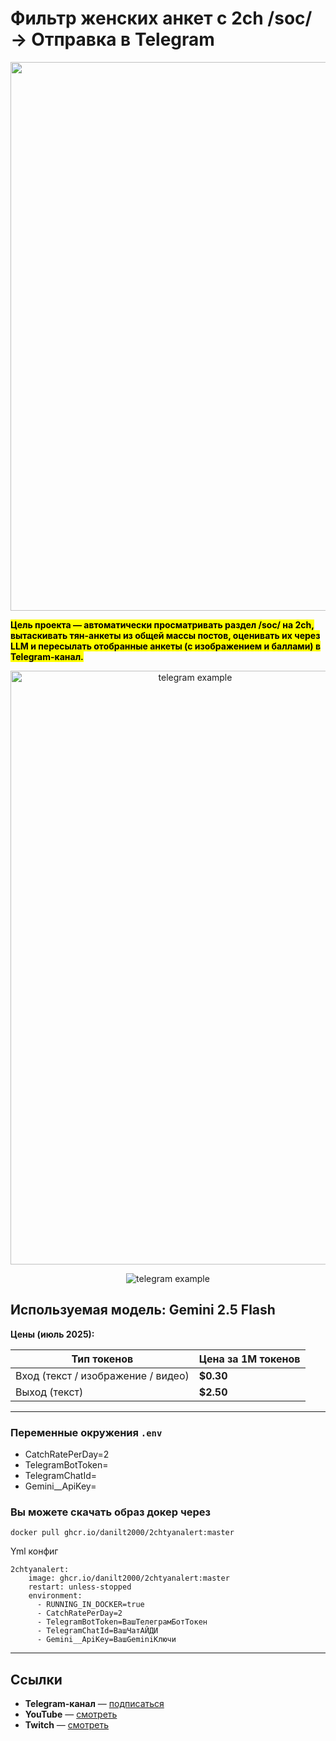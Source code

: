 # Фильтр женских анкет с 2ch /soc/ → Отправка в Telegram

<p align="center">
  <img width="1881" height="878" alt="uml diagram" src="https://github.com/user-attachments/assets/81807988-84c2-412f-89b3-8f5832ed425e" />
</p>

<p ><mark><strong>Цель проекта — автоматически просматривать раздел /soc/ на 2ch, вытаскивать тян-анкеты из общей массы постов, оценивать их через LLM и пересылать отобранные анкеты (с изображением и баллами) в Telegram-канал.</strong></mark></p>

<p align="center">
  <img width="575" height="950" alt="telegram example" src="https://github.com/user-attachments/assets/dd998c49-9ac3-4de6-be17-4ac05ffb1662" />
</p>

<p align="center">
  <img  alt="telegram example" src="https://github.com/user-attachments/assets/dbf7be98-41b8-4abf-b047-b80d9d60d48d" />
</p>

## Используемая модель: Gemini 2.5 Flash

**Цены (июль 2025):**

| Тип токенов        | Цена за 1M токенов       |
|--------------------|--------------------------|
| Вход (текст / изображение / видео) | **$0.30** |
| Выход (текст)      | **$2.50**                |

---

### Переменные окружения `.env`

- CatchRatePerDay=2
- TelegramBotToken=
- TelegramChatId=
- Gemini__ApiKey=

### Вы можете скачать образ докер через
```
docker pull ghcr.io/danilt2000/2chtyanalert:master
```

Yml конфиг 
```
2chtyanalert:
    image: ghcr.io/danilt2000/2chtyanalert:master
    restart: unless-stopped
    environment:
      - RUNNING_IN_DOCKER=true
      - CatchRatePerDay=2
      - TelegramBotToken=ВашТелеграмБотТокен
      - TelegramChatId=ВашЧатАЙДИ
      - Gemini__ApiKey=ВашGeminiКлючи
```
---

## Ссылки

* **Telegram-канал** — [подписаться](https://t.me/SocTyan2chAlert)
* **YouTube** — [смотреть](https://www.youtube.com/@hepatica42)
* **Twitch** — [смотреть](https://www.twitch.tv/hepatir)




